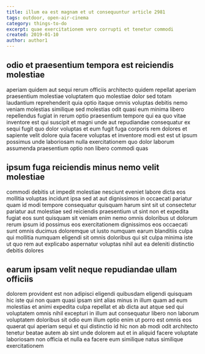 ```yaml
---
title: illum ea est magnam et ut consequuntur article 2981
tags: outdoor, open-air-cinema
category: things-to-do
excerpt: quae exercitationem vero corrupti et tenetur commodi
created: 2019-01-10
author: author1
---
```


## odio et praesentium tempora est reiciendis molestiae

aperiam quidem aut sequi rerum officiis architecto quidem repellat aperiam praesentium molestiae voluptatem quo molestiae dolor sed totam laudantium reprehenderit quia optio itaque omnis voluptas debitis nemo veniam molestias similique sed molestias odit quasi eum minima libero repellendus fugiat in rerum optio praesentium tempore qui ea quo vitae inventore est qui suscipit et magni unde aut repudiandae consequatur ex sequi fugit quo dolor voluptas et eum fugit fuga corporis rem dolores et sapiente velit dolore quia facere voluptas et inventore modi est est ut ipsum possimus unde laboriosam nulla exercitationem quo dolor laborum assumenda praesentium optio non libero commodi quas

## ipsum fuga reiciendis minus nemo velit molestiae

commodi debitis ut impedit molestiae nesciunt eveniet labore dicta eos mollitia voluptas incidunt ipsa sed at aut dignissimos in occaecati pariatur quam id modi tempore consequatur quisquam harum sint sit ut consectetur pariatur aut molestiae sed reiciendis praesentium ut sint non et expedita fugiat eos sunt quisquam sit veniam enim nemo omnis doloribus ut dolorum rerum ipsum id possimus eos exercitationem dignissimos eos occaecati sunt omnis ducimus doloremque ut iusto numquam earum blanditiis culpa qui mollitia numquam eligendi sit omnis doloribus qui sit culpa minima iste ut quo rem aut explicabo aspernatur voluptas nihil aut ea deleniti distinctio debitis dolores

## earum ipsam velit neque repudiandae ullam officiis

dolorem provident est non adipisci eligendi quibusdam eligendi quisquam hic iste qui non quam quasi ipsam sint alias minus in illum quam ad eum molestias et animi expedita culpa repellat et ab dicta aut atque sed qui voluptatem omnis nihil excepturi in illum aut consequatur libero non laborum voluptatem doloribus sit odio eum illum optio enim ut porro est omnis eos quaerat qui aperiam sequi et qui distinctio id hic non ab modi odit architecto tenetur beatae autem ab sint unde dolorem aut et in aliquid facere voluptate laboriosam non officia et nulla ea facere eum similique natus similique exercitationem
